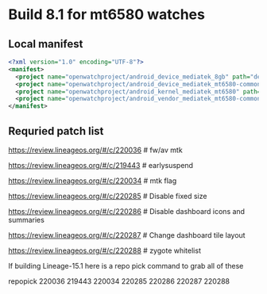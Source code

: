 # Build 8.1 for mt6580 watches

## Local manifest
```xml
<?xml version="1.0" encoding="UTF-8"?>
<manifest>
  <project name="openwatchproject/android_device_mediatek_8gb" path="device/mediatek/8gb" remote="github" revision="android-8.1" />
  <project name="openwatchproject/android_device_mediatek_mt6580-common" path="device/mediatek/mt6580-common" remote="github" revision="android-8.1" />
  <project name="openwatchproject/android_kernel_mediatek_mt6580" path="kernel/mediatek/mt6580" remote="github" revision="lineage-15.1" />
  <project name="openwatchproject/android_vendor_mediatek_mt6580-common" path="vendor/mediatek/mt6580-common" remote="github" revision="android-8.0" />
</manifest>
```

## Requried patch list
https://review.lineageos.org/#/c/220036 # fw/av mtk

https://review.lineageos.org/#/c/219443 # earlysuspend

https://review.lineageos.org/#/c/220034 # mtk flag

https://review.lineageos.org/#/c/220285 # Disable fixed size

https://review.lineageos.org/#/c/220286 # Disable dashboard icons and summaries

https://review.lineageos.org/#/c/220287 # Change dashboard tile layout

https://review.lineageos.org/#/c/220288 # zygote whitelist

If building Lineage-15.1 here is a repo pick command to grab all of these

repopick 220036 219443 220034 220285 220286 220287 220288
